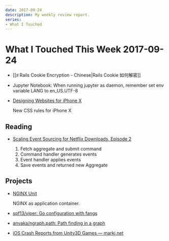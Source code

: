 ```yaml
---
date: 2017-09-24
description: My weekly review report.
series:
- What I Touched
---
```


# What I Touched This Week 2017-09-24


- [[♯ Rails Cookie Encryption - Chinese|Rails Cookie 如何解密]]
- Jupyter Notebook: When running jupyter as daemon, remember set env variable LANG to en_US.UTF-8
- [Designing Websites for iPhone X](https://webkit.org/blog/7929/designing-websites-for-iphone-x/)

    New CSS rules for iPhone X

## Reading

- [Scaling Event Sourcing for Netflix Downloads, Episode 2](https://medium.com/netflix-techblog/scaling-event-sourcing-for-netflix-downloads-episode-2-ce1b54d46eec)

    1. Fetch aggregate and submit command
    2. Command handler generates events
    3. Event handler applies events
    4. Save events and returned new Aggregate

## Projects

- [NGINX Unit](http://unit.nginx.org/index.html)

    NGINX as application container.

- [spf13/viper: Go configuration with fangs](https://github.com/spf13/viper)
- [anvaka/ngraph.path: Path finding in a graph](https://github.com/anvaka/ngraph.path)
- [iOS Crash Reports from Unity3D Games — markj.net](http://www.markj.net/blog/ios-crash-reports-unity3d-symbolicate)
